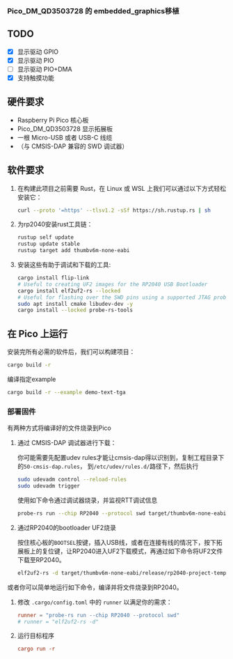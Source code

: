 ### Pico_DM_QD3503728 的 embedded_graphics移植

## TODO

- [x] 显示驱动 GPIO
- [x] 显示驱动 PIO
- [ ] 显示驱动 PIO+DMA
- [x] 支持触摸功能

## 硬件要求

- Raspberry Pi Pico 核心板
- Pico_DM_QD3503728 显示拓展板
- 一根 Micro-USB 或者 USB-C 线缆
- （与 CMSIS-DAP 兼容的 SWD 调试器）

## 软件要求

1. 在构建此项目之前需要 Rust，在 Linux 或 WSL 上我们可以通过以下方式轻松安装它：
    ```bash
    curl --proto '=https' --tlsv1.2 -sSf https://sh.rustup.rs | sh
    ```

2. 为rp2040安装rust工具链：
    ```bash
    rustup self update
    rustup update stable
    rustup target add thumbv6m-none-eabi
    ```

3. 安装这些有助于调试和下载的工具:
    ```bash
    cargo install flip-link
    # Useful to creating UF2 images for the RP2040 USB Bootloader
    cargo install elf2uf2-rs --locked
    # Useful for flashing over the SWD pins using a supported JTAG probe
    sudo apt install cmake libudev-dev -y
    cargo install --locked probe-rs-tools
    ```

## 在 Pico 上运行

安装完所有必需的软件后，我们可以构建项目：
```bash
cargo build -r
```

编译指定example
```bash
cargo build -r --example demo-text-tga
```

### 部署固件

有两种方式将编译好的文件烧录到Pico

1. 通过 CMSIS-DAP 调试器进行下载：

    你可能需要先配置udev rules才能让cmsis-dap得以识别到，复制工程目录下的`50-cmsis-dap.rules`，
    到`/etc/udev/rules.d/`路径下，然后执行
    ```bash
    sudo udevadm control --reload-rules
    sudo udevadm trigger
    ```

    使用如下命令通过调试器烧录，并监视RTT调试信息
    ```bash
    probe-rs run --chip RP2040 --protocol swd target/thumbv6m-none-eabi/release/rp2040-project-template
    ```

2. 通过RP2040的bootloader UF2烧录

    按住核心板的`BOOTSEL`按键，插入USB线，或者在连接有线的情况下，按下拓展板上的复位键，让RP2040进入UF2下载模式，再通过如下命令将UF2文件下载至RP2040。
    ```bash
    elf2uf2-rs -d target/thumbv6m-none-eabi/release/rp2040-project-template
    ```

或者你可以简单地运行如下命令，编译并将文件烧录到RP2040。

1. 修改 `.cargo/config.toml` 中的 `runner` 以满足你的需求：
    ```toml
    runner = "probe-rs run --chip RP2040 --protocol swd"
    # runner = "elf2uf2-rs -d"
    ```
2. 运行目标程序
    ```toml
    cargo run -r
    ```
